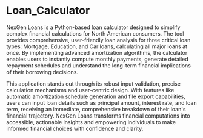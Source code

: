 # Loan_Calculator
NexGen Loans is a Python-based loan calculator designed to simplify complex financial calculations for North American consumers.
The tool provides comprehensive, user-friendly loan analysis for three critical loan types: Mortgage, Education, and Car loans,
calculating all major loans at once. By implementing advanced amortization algorithms, the calculator enables users to instantly
compute monthly payments, generate detailed repayment schedules and understand the long-term financial implications of their
borrowing decisions.

This application stands out through its robust input validation, precise calculation mechanisms and user-centric design.
With features like automatic amortization schedule generation and file export capabilities, users can input loan details such 
as principal amount, interest rate, and loan term, receiving an immediate, comprehensive breakdown of their loan's financial 
trajectory. NexGen Loans transforms financial computations into accessible, actionable insights and empowering individuals to make
informed financial choices with confidence and clarity.

